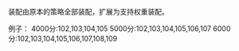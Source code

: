 装配由原本的策略全部装配，扩展为支持权重装配。

例子：
4000分:102,103,104,105 
5000分:102,103,104,105,106,107 
6000分:102,103,104,105,106,107,108,109


<!--stackedit_data:
eyJoaXN0b3J5IjpbLTMwMjYzOTE1NF19
-->